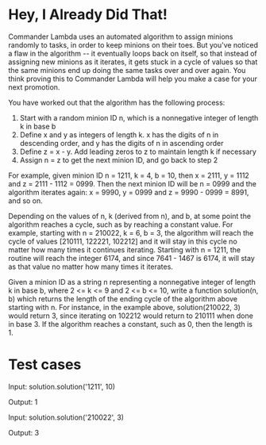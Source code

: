 Hey, I Already Did That!
========================

Commander Lambda uses an automated algorithm to assign minions randomly to tasks, in order to keep minions on their toes.
But you've noticed a flaw in the algorithm -- it eventually loops back on itself, so that instead of assigning new minions as it iterates,
it gets stuck in a cycle of values so that the same minions end up doing the same tasks over and over again.
You think proving this to Commander Lambda will help you make a case for your next promotion. 

You have worked out that the algorithm has the following process: 

1) Start with a random minion ID n, which is a nonnegative integer of length k in base b
2) Define x and y as integers of length k.  x has the digits of n in descending order, and y has the digits of n in ascending order
3) Define z = x - y.  Add leading zeros to z to maintain length k if necessary
4) Assign n = z to get the next minion ID, and go back to step 2

For example, given minion ID n = 1211, k = 4, b = 10, then x = 2111, y = 1112 and z = 2111 - 1112 = 0999.
Then the next minion ID will be n = 0999 and the algorithm iterates again: x = 9990, y = 0999 and z = 9990 - 0999 = 8991, and so on.

Depending on the values of n, k (derived from n), and b, at some point the algorithm reaches a cycle, such as by reaching a constant value.
For example, starting with n = 210022, k = 6, b = 3, the algorithm will reach the cycle of values [210111, 122221, 102212] and
it will stay in this cycle no matter how many times it continues iterating.
Starting with n = 1211, the routine will reach the integer 6174, and since 7641 - 1467 is 6174,
it will stay as that value no matter how many times it iterates.

Given a minion ID as a string n representing a nonnegative integer of length k in base b, where 2 <= k <= 9 and 2 <= b <= 10,
write a function solution(n, b) which returns the length of the ending cycle of the algorithm above starting with n.
For instance, in the example above, solution(210022, 3) would return 3, since iterating on 102212 would return to 210111 when done in base 3.
If the algorithm reaches a constant, such as 0, then the length is 1.

Test cases
==========

Input: solution.solution('1211', 10)

Output: 1


Input: solution.solution('210022', 3)

Output: 3
